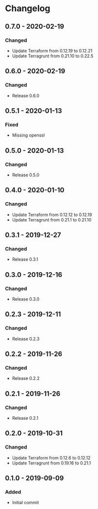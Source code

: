 # Changelog

## 0.7.0 - 2020-02-19
### Changed
- Update Terraform from 0.12.19 to 0.12.21
- Update Terragrunt from 0.21.10 to 0.22.5

## 0.6.0 - 2020-02-19
### Changed
- Release 0.6.0

## 0.5.1 - 2020-01-13
### Fixed
- Missing openssl

## 0.5.0 - 2020-01-13
### Changed
- Release 0.5.0

## 0.4.0 - 2020-01-10
### Changed
- Update Terraform from 0.12.12 to 0.12.19
- Update Terragrunt from 0.21.1 to 0.21.10

## 0.3.1 - 2019-12-27
### Changed
- Release 0.3.1

## 0.3.0 - 2019-12-16
### Changed
- Release 0.3.0

## 0.2.3 - 2019-12-11
### Changed
- Release 0.2.3

## 0.2.2 - 2019-11-26
### Changed
- Release 0.2.2

## 0.2.1 - 2019-11-26
### Changed
- Release 0.2.1

## 0.2.0 - 2019-10-31
### Changed
- Update Terraform from 0.12.6 to 0.12.12
- Update Terragrunt from 0.19.16 to 0.21.1

## 0.1.0 - 2019-09-09
### Added
- Initial commit
